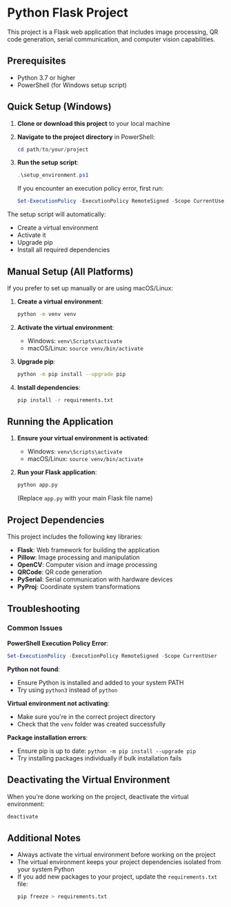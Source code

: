 # Python Flask Project

This project is a Flask web application that includes image processing, QR code generation, serial communication, and computer vision capabilities.

## Prerequisites

- Python 3.7 or higher
- PowerShell (for Windows setup script)

## Quick Setup (Windows)

1. **Clone or download this project** to your local machine

2. **Navigate to the project directory** in PowerShell:
   ```powershell
   cd path/to/your/project
   ```

3. **Run the setup script**:
   ```powershell
   .\setup_environment.ps1
   ```
   
   If you encounter an execution policy error, first run:
   ```powershell
   Set-ExecutionPolicy -ExecutionPolicy RemoteSigned -Scope CurrentUser
   ```

The setup script will automatically:
- Create a virtual environment
- Activate it
- Upgrade pip
- Install all required dependencies

## Manual Setup (All Platforms)

If you prefer to set up manually or are using macOS/Linux:

1. **Create a virtual environment**:
   ```bash
   python -m venv venv
   ```

2. **Activate the virtual environment**:
   - Windows: `venv\Scripts\activate`
   - macOS/Linux: `source venv/bin/activate`

3. **Upgrade pip**:
   ```bash
   python -m pip install --upgrade pip
   ```

4. **Install dependencies**:
   ```bash
   pip install -r requirements.txt
   ```

## Running the Application

1. **Ensure your virtual environment is activated**:
   - Windows: `venv\Scripts\activate`
   - macOS/Linux: `source venv/bin/activate`

2. **Run your Flask application**:
   ```bash
   python app.py
   ```
   (Replace `app.py` with your main Flask file name)

## Project Dependencies

This project includes the following key libraries:
- **Flask**: Web framework for building the application
- **Pillow**: Image processing and manipulation
- **OpenCV**: Computer vision and image processing
- **QRCode**: QR code generation
- **PySerial**: Serial communication with hardware devices
- **PyProj**: Coordinate system transformations

## Troubleshooting

### Common Issues

**PowerShell Execution Policy Error**:
```powershell
Set-ExecutionPolicy -ExecutionPolicy RemoteSigned -Scope CurrentUser
```

**Python not found**:
- Ensure Python is installed and added to your system PATH
- Try using `python3` instead of `python`

**Virtual environment not activating**:
- Make sure you're in the correct project directory
- Check that the `venv` folder was created successfully

**Package installation errors**:
- Ensure pip is up to date: `python -m pip install --upgrade pip`
- Try installing packages individually if bulk installation fails

## Deactivating the Virtual Environment

When you're done working on the project, deactivate the virtual environment:
```bash
deactivate
```

## Additional Notes

- Always activate the virtual environment before working on the project
- The virtual environment keeps your project dependencies isolated from your system Python
- If you add new packages to your project, update the `requirements.txt` file:
  ```bash
  pip freeze > requirements.txt
  ```
